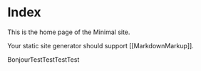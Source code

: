 # Index

This is the home page of the Minimal site.

Your static site generator should support [[MarkdownMarkup]].

BonjourTestTestTestTest